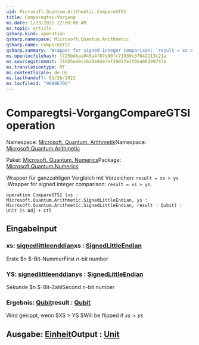 ```yaml
---
uid: Microsoft.Quantum.Arithmetic.CompareGTSI
title: Comparegtsi-Vorgang
ms.date: 1/23/2021 12:00:00 AM
ms.topic: article
qsharp.kind: operation
qsharp.namespace: Microsoft.Quantum.Arithmetic
qsharp.name: CompareGTSI
qsharp.summary: 'Wrapper for signed integer comparison: `result = xs > ys`.'
ms.openlocfilehash: f725bdbaa945a4f87e90fc71930c37642113c21a
ms.sourcegitcommit: 71605ea9cc630e84e7ef29027e1f0ea06299747e
ms.translationtype: MT
ms.contentlocale: de-DE
ms.lasthandoff: 01/26/2021
ms.locfileid: "98846706"
---
```

# <a name="comparegtsi-operation"></a><span data-ttu-id="1e2e6-102">Comparegtsi-Vorgang</span><span class="sxs-lookup"><span data-stu-id="1e2e6-102">CompareGTSI operation</span></span>

<span data-ttu-id="1e2e6-103">Namespace: [Microsoft. Quantum. Arithmetik](xref:Microsoft.Quantum.Arithmetic)</span><span class="sxs-lookup"><span data-stu-id="1e2e6-103">Namespace: [Microsoft.Quantum.Arithmetic](xref:Microsoft.Quantum.Arithmetic)</span></span>

<span data-ttu-id="1e2e6-104">Paket: [Microsoft. Quantum. Numerics](https://nuget.org/packages/Microsoft.Quantum.Numerics)</span><span class="sxs-lookup"><span data-stu-id="1e2e6-104">Package: [Microsoft.Quantum.Numerics](https://nuget.org/packages/Microsoft.Quantum.Numerics)</span></span>


<span data-ttu-id="1e2e6-105">Wrapper für ganzzahligen Vergleich mit Vorzeichen: `result = xs > ys` .</span><span class="sxs-lookup"><span data-stu-id="1e2e6-105">Wrapper for signed integer comparison: `result = xs > ys`.</span></span>

```qsharp
operation CompareGTSI (xs : Microsoft.Quantum.Arithmetic.SignedLittleEndian, ys : Microsoft.Quantum.Arithmetic.SignedLittleEndian, result : Qubit) : Unit is Adj + Ctl
```


## <a name="input"></a><span data-ttu-id="1e2e6-106">Eingabe</span><span class="sxs-lookup"><span data-stu-id="1e2e6-106">Input</span></span>

### <a name="xs--signedlittleendian"></a><span data-ttu-id="1e2e6-107">xs: [signedlittleenddian](xref:Microsoft.Quantum.Arithmetic.SignedLittleEndian)</span><span class="sxs-lookup"><span data-stu-id="1e2e6-107">xs : [SignedLittleEndian](xref:Microsoft.Quantum.Arithmetic.SignedLittleEndian)</span></span>

<span data-ttu-id="1e2e6-108">Erste $n $-Bit-Nummer</span><span class="sxs-lookup"><span data-stu-id="1e2e6-108">First $n$-bit number</span></span>


### <a name="ys--signedlittleendian"></a><span data-ttu-id="1e2e6-109">YS: [signedlittleenddian](xref:Microsoft.Quantum.Arithmetic.SignedLittleEndian)</span><span class="sxs-lookup"><span data-stu-id="1e2e6-109">ys : [SignedLittleEndian](xref:Microsoft.Quantum.Arithmetic.SignedLittleEndian)</span></span>

<span data-ttu-id="1e2e6-110">Sekunde $n $-Bit-Zahl</span><span class="sxs-lookup"><span data-stu-id="1e2e6-110">Second $n$-bit number</span></span>


### <a name="result--qubit"></a><span data-ttu-id="1e2e6-111">Ergebnis: [Qubit](xref:microsoft.quantum.lang-ref.qubit)</span><span class="sxs-lookup"><span data-stu-id="1e2e6-111">result : [Qubit](xref:microsoft.quantum.lang-ref.qubit)</span></span>

<span data-ttu-id="1e2e6-112">Wird gekippt, wenn $XS > YS $</span><span class="sxs-lookup"><span data-stu-id="1e2e6-112">Will be flipped if $xs > ys$</span></span>



## <a name="output--unit"></a><span data-ttu-id="1e2e6-113">Ausgabe: [Einheit](xref:microsoft.quantum.lang-ref.unit)</span><span class="sxs-lookup"><span data-stu-id="1e2e6-113">Output : [Unit](xref:microsoft.quantum.lang-ref.unit)</span></span>

